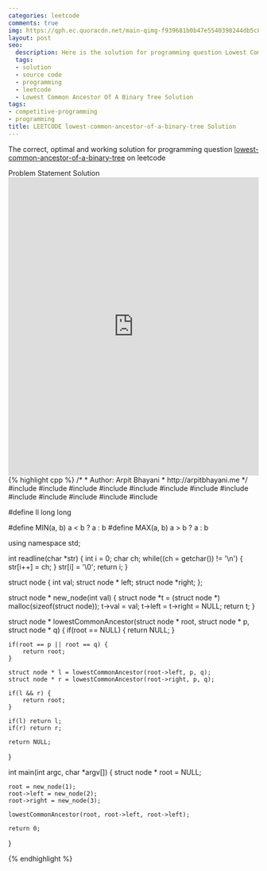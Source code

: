 ```yaml
---
categories: leetcode
comments: true
img: https://qph.ec.quoracdn.net/main-qimg-f939681b0b47e5540398244db5c8966f?convert_to_webp=true
layout: post
seo:
  description: Here is the solution for programming question Lowest Common Ancestor Of A Binary Tree on leetcode
  tags:
  - solution
  - source code
  - programming
  - leetcode
  - Lowest Common Ancestor Of A Binary Tree Solution
tags:
- competitive-programming
- programming
title: LEETCODE lowest-common-ancestor-of-a-binary-tree Solution
---
```

The correct, optimal and working solution for programming question [lowest-common-ancestor-of-a-binary-tree](https://leetcode.com/problems/lowest-common-ancestor-of-a-binary-tree/) on leetcode

<div class="ui secondary pointing large menu">
  <a class="grey item" data-tab="problem-statement">
    Problem Statement
  </a>
  <a class="active item grey" data-tab="solution">
    Solution
  </a>
</div>
<div class="ui bottom attached tab" data-tab="problem-statement">
    <iframe src="https://leetcode.com/problems/lowest-common-ancestor-of-a-binary-tree/" width="100%" height="600px" style="overflow: scroll; border: none;"></iframe>
</div>
<div class="ui bottom attached active tab" data-tab="solution">
{% highlight cpp %}
/*
 *  Author: Arpit Bhayani
 *  http://arpitbhayani.me
 */
#include <cmath>
#include <cstdio>
#include <cstdlib>
#include <climits>
#include <deque>
#include <iostream>
#include <list>
#include <limits>
#include <map>
#include <queue>
#include <set>
#include <stack>
#include <vector>

#define ll long long

#define MIN(a, b) a < b ? a : b
#define MAX(a, b) a > b ? a : b

using namespace std;

int readline(char *str) {
    int i = 0;
    char ch;
    while((ch = getchar()) != '\n') {
        str[i++] = ch;
    }
    str[i] = '\0';
    return i;
}

struct node {
    int val;
    struct node * left;
    struct node *right;
};


struct node * new_node(int val) {
    struct node *t = (struct node *) malloc(sizeof(struct node));
    t->val = val;
    t->left = t->right = NULL;
    return t;
}

struct node * lowestCommonAncestor(struct node * root, struct node * p, struct node * q) {
    if(root == NULL) {
        return NULL;
    }

    if(root == p || root == q) {
        return root;
    }

    struct node * l = lowestCommonAncestor(root->left, p, q);
    struct node * r = lowestCommonAncestor(root->right, p, q);

    if(l && r) {
        return root;
    }

    if(l) return l;
    if(r) return r;

    return NULL;
}

int main(int argc, char *argv[]) {
    struct node * root = NULL;

    root = new_node(1);
    root->left = new_node(2);
    root->right = new_node(3);

    lowestCommonAncestor(root, root->left, root->left);

    return 0;
}

{% endhighlight %}
</div>
